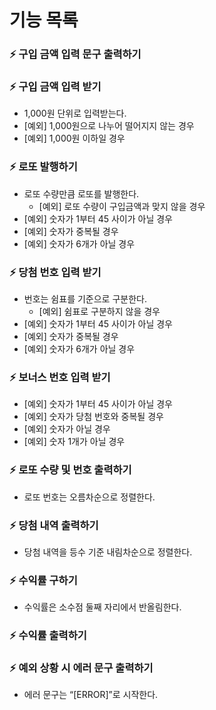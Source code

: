 # 기능 목록

### ⚡ 구입 금액 입력 문구 출력하기

### ⚡ 구입 금액 입력 받기

- 1,000원 단위로 입력받는다.
- [예외] 1,000원으로 나누어 떨어지지 않는 경우
- [예외] 1,000원 이하일 경우

### ⚡ 로또 발행하기
- 로또 수량만큼 로또를 발행한다.
  - [예외] 로또 수량이 구입금액과 맞지 않을 경우
- [예외] 숫자가 1부터 45 사이가 아닐 경우
- [예외] 숫자가 중복될 경우
- [예외] 숫자가 6개가 아닐 경우

### ⚡ 당첨 번호 입력 받기

- 번호는 쉼표를 기준으로 구분한다.
  - [예외] 쉼표로 구분하지 않을 경우
- [예외] 숫자가 1부터 45 사이가 아닐 경우
- [예외] 숫자가 중복될 경우
- [예외] 숫자가 6개가 아닐 경우

### ⚡ 보너스 번호 입력 받기

- [예외] 숫자가 1부터 45 사이가 아닐 경우
- [예외] 숫자가 당첨 번호와 중복될 경우
- [예외] 숫자가 아닐 경우
- [예외] 숫자 1개가 아닐 경우

### ⚡ 로또 수량 및 번호 출력하기

- 로또 번호는 오름차순으로 정렬한다.

### ⚡ 당첨 내역 출력하기

- 당첨 내역을 등수 기준 내림차순으로 정렬한다.

### ⚡ 수익률 구하기

- 수익률은 소수점 둘째 자리에서 반올림한다.

### ⚡ 수익률 출력하기

### ⚡ 예외 상황 시 에러 문구 출력하기

- 에러 문구는 “[ERROR]”로 시작한다.
